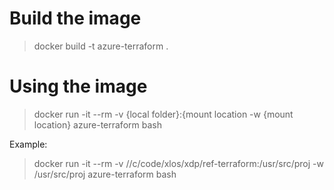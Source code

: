# Build the image
> docker build -t azure-terraform .

# Using the image
> docker run -it --rm -v {local folder}:{mount location -w {mount location} azure-terraform bash

Example:
> docker run -it --rm -v //c/code/xlos/xdp/ref-terraform:/usr/src/proj -w /usr/src/proj azure-terraform bash